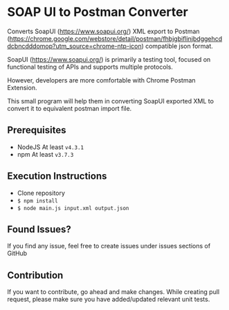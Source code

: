 # SOAP UI to Postman Converter

Converts SoapUI (https://www.soapui.org/) XML export to Postman (https://chrome.google.com/webstore/detail/postman/fhbjgbiflinjbdggehcddcbncdddomop?utm_source=chrome-ntp-icon) compatible json format.

SoapUI (https://www.soapui.org/) is primarily a testing tool, focused on functional testing of APIs and supports multiple protocols.

However, developers are more comfortable with Chrome Postman Extension.

This small program will help them in converting SoapUI exported XML to convert it to equivalent postman import file.

## Prerequisites

- NodeJS At least `v4.3.1`
- npm At least `v3.7.3`

## Execution Instructions

- Clone repository
- `$ npm install`
- `$ node main.js input.xml output.json`

## Found Issues?

If you find any issue, feel free to create issues under issues sections of GitHub

## Contribution
If you want to contribute, go ahead and make changes. While creating pull request, please make sure you have added/updated relevant unit tests.
